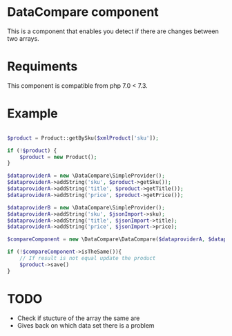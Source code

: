DataCompare component
=====================
This is a component that enables you detect if there are changes between two arrays.

Requiments
==========
This component is compatible from php 7.0 < 7.3.

Example
============
```php

$product = Product::getBySku($xmlProduct['sku']);

if (!$product) {
    $product = new Product();
}

$dataproviderA = new \DataCompare\SimpleProvider();
$dataproviderA->addString('sku', $product->getSku());
$dataproviderA->addString('title', $product->getTitle());
$dataproviderA->addString('price', $product->getPrice());

$dataproviderB = new \DataCompare\SimpleProvider(); 
$dataproviderA->addString('sku', $jsonImport->sku);
$dataproviderA->addString('title', $jsonImport->title);
$dataproviderA->addString('price', $jsonImport->price);

$compareComponent = new \DataCompare\DataCompare($dataproviderA, $dataproviderB);

if (!$compareComponent->isTheSame()){
    // If result is not equal update the product
    $product->save()
}

```


TODO
==== 
- Check if stucture of the array the same are
- Gives back on which data set there is a problem